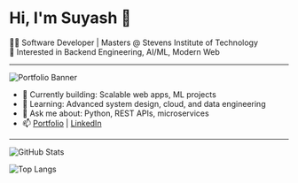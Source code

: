 # Hi, I'm Suyash 👋

👨‍💻 Software Developer | Masters @ Stevens Institute of Technology  
🚀 Interested in Backend Engineering, AI/ML, Modern Web

---

![Portfolio Banner](https://suyashjawadekar.vercel.app/preview.png)

- 🔭 Currently building: Scalable web apps, ML projects
- 🌱 Learning: Advanced system design, cloud, and data engineering
- 💬 Ask me about: Python, REST APIs, microservices
- 📫 [Portfolio](https://suyashjawadekar.vercel.app/) | [LinkedIn](https://www.linkedin.com/in/suyash-jawadekar/)

---

![GitHub Stats](https://github-readme-stats.vercel.app/api?username=suyashjawadekar&show_icons=true&hide_border=true)

![Top Langs](https://github-readme-stats.vercel.app/api/top-langs/?username=suyashjawadekar&layout=compact)

